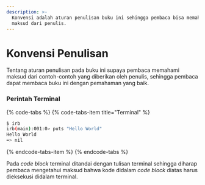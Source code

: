 ```yaml
---
description: >-
  Konvensi adalah aturan penulisan buku ini sehingga pembaca bisa memahami
  maksud dari penulis.
---
```


# Konvensi Penulisan

Tentang aturan penulisan pada buku ini supaya pembaca memahami maksud dari contoh-contoh yang diberikan oleh penulis, sehingga pembaca dapat membaca buku ini dengan pemahaman yang baik.

### Perintah Terminal

{% code-tabs %}
{% code-tabs-item title="Terminal" %}
```bash
$ irb
irb(main):001:0> puts "Hello World"
Hello World
=> nil
```
{% endcode-tabs-item %}
{% endcode-tabs %}

Pada _code block_ terminal ditandai dengan tulisan terminal sehingga diharap pembaca mengetahui maksud bahwa kode didalam _code block_ diatas harus dieksekusi didalam terminal.



